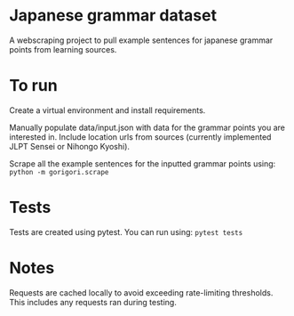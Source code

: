 # Japanese grammar dataset
A webscraping project to pull example sentences for japanese grammar points from learning sources.

# To run
Create a virtual environment and install requirements.

Manually populate data/input.json with data for the grammar points you are interested in. Include location urls from  sources (currently implemented JLPT Sensei or Nihongo Kyoshi).

Scrape all the example sentences for the inputted grammar points using: 
`python -m gorigori.scrape`

# Tests
Tests are created using pytest. You can run using: 
`pytest tests`

# Notes
Requests are cached locally to avoid exceeding rate-limiting thresholds. This includes any requests ran during testing.


